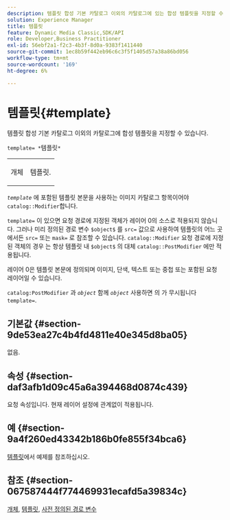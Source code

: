 ```yaml
---
description: 템플릿 합성 기본 카탈로그 이외의 카탈로그에 있는 합성 템플릿을 지정할 수 있습니다.
solution: Experience Manager
title: 템플릿
feature: Dynamic Media Classic,SDK/API
role: Developer,Business Practitioner
exl-id: 56ebf2a1-f2c3-4b3f-8d0a-9383f1411440
source-git-commit: 1ec8b59f442eb96c6c3f5f1405d57a38a86bd056
workflow-type: tm+mt
source-wordcount: '169'
ht-degree: 6%

---
```


# 템플릿{#template}

템플릿 합성 기본 카탈로그 이외의 카탈로그에 합성 템플릿을 지정할 수 있습니다.

`template= *`템플릿`*`

<table id="simpletable_DEC6F4EB460D453B8F272C98C9C8B7E5"> 
 <tr class="strow"> 
  <td class="stentry"> <p><span class="varname"> 개체</span> </p> </td> 
  <td class="stentry"> <p>템플릿. </p></td> 
 </tr> 
</table>

*`template`* 에 포함된 템플릿 본문을 사용하는 이미지 카탈로그 항목이어야  `catalog::Modifier`합니다.

`template=` 이 있으면 요청 경로에 지정된 객체가 레이어 0의 소스로 적용되지 않습니다. 그러나 미리 정의된 경로 변수 `$object$` 를 `src=` 값으로 사용하여 템플릿의 어느 곳에서든 `src=` 또는 `mask=` 로 참조할 수 있습니다. `catalog::Modifier` 요청 경로에 지정된 객체의 경우 는 항상 템플릿 내 `$object$` 의 대체 `catalog::PostModifier` 에만 적용됩니다.

레이어 0은 템플릿 본문에 정의되며 이미지, 단색, 텍스트 또는 중첩 또는 포함된 요청 레이어일 수 있습니다.

`catalog:PostModifier` 과  *`object`* 함께  *`object`* 사용하면 의 가 무시됩니다 `template=`.

## 기본값 {#section-9de53ea27c4b4fd4811e40e345d8ba05}

없음.

## 속성 {#section-daf3afb1d09c45a6a394468d0874c439}

요청 속성입니다. 현재 레이어 설정에 관계없이 적용됩니다.

## 예 {#section-9a4f260ed43342b186b0fe855f34bca6}

[템플릿](../../../../../is-api/http-ref/image-serving-api-ref/c-http-protocol-reference/c-templates/c-templates.md#concept-3cd2d2adae0e41b2979b9640244d4d3e)에서 예제를 참조하십시오.

## 참조 {#section-067587444f774469931ecafd5a39834c}

[개체](../../../../../is-api/http-ref/image-serving-api-ref/c-http-protocol-reference/c-data-types/r-object.md#reference-2591bd24548d462782c68d138ef795a0),  [템플릿](../../../../../is-api/http-ref/image-serving-api-ref/c-http-protocol-reference/c-templates/c-templates.md#concept-3cd2d2adae0e41b2979b9640244d4d3e),  [사전 정의된 경로 변수](../../../../../is-api/http-ref/image-serving-api-ref/c-http-protocol-reference/c-syntax-and-features/r-is-http-substitution-variables.md#reference-90dc01aba44940e4acdd0c6476e7aa5a)
